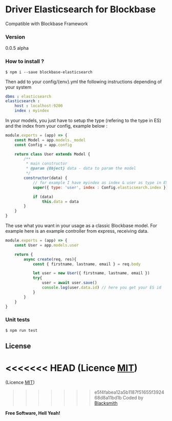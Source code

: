 # Driver Elasticsearch for Blockbase
Compatible with Blockbase Framework

### Version
0.0.5 alpha

### How to install ?
```shell
$ npm i --save blockbase-elasticsearch
```

Then add to your config/{env}.yml the following instructions depending of your system
```yml
dbms : elasticsearch
elasticsearch :
    host : localhost:9200
    index : myindex
```

In your models, you just have to setup the type (refering to the type in ES) and the index from your config, example below :
``` js
module.exports = (app) => {
    const Model = app.models._model
    const Config = app.config

    return class User extends Model {
        /**
         * main constructor
         * @param {Object} data - data to param the model
         */
        constructor(data) {
            // for example I have myindex as index & user as type in ES
            super({ type: 'user', index : Config.elasticsearch.index })

            if (data)
                this.data = data
        }
    }
}
```

The use what you want in your usage as a classic Blockbase model.
For example here is an example controller from express, receiving data.
``` js
module.exports = (app) => {
    const User = app.models.user

    return {
        async create(req, res){
            const { firstname, lastname, email } = req.body

            let user = new User({ firstname, lastname, email })
            try{
                user = await user.save()
                console.log(user.data.id) // here you get your ES id
            }
        }
    }
}
```

### Unit tests
```shell
$ npm run test
```

License
----
<<<<<<< HEAD
(Licence [MIT](https://github.com/blacksmithstudio/blockbase-express/blob/master/LICENCE))
=======
(Licence [MIT](https://github.com/blacksmithstudio/blockbase-elasticsearch/blob/master/LICENCE))
>>>>>>> e5f4fabea12a5b1187f51655f392468d8a11bd1b
Coded by [Blacksmith](https://www.blacksmith.studio)


**Free Software, Hell Yeah!**

[Node.js]:https://nodejs.org/en
[NPM]:https://www.npmjs.com
